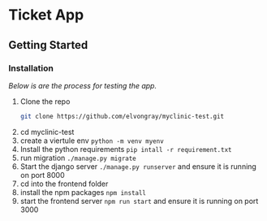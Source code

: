 # Ticket App

## Getting Started
### Installation

_Below is are the process for testing the app._

1. Clone the repo
   ```sh
   git clone https://github.com/elvongray/myclinic-test.git
   ```
2. cd myclinic-test
3. create a viertule env ```python -m venv myenv```
4. Install the python requirements ```pip intall -r requirement.txt```
5. run migration ```./manage.py migrate ```
6. Start the django server ```./manage.py runserver``` and ensure it is running on port 8000
7. cd into the frontend folder
8. install the npm packages ```npm install```
9. start the frontend server ```npm run start``` and ensure it is running on port 3000


